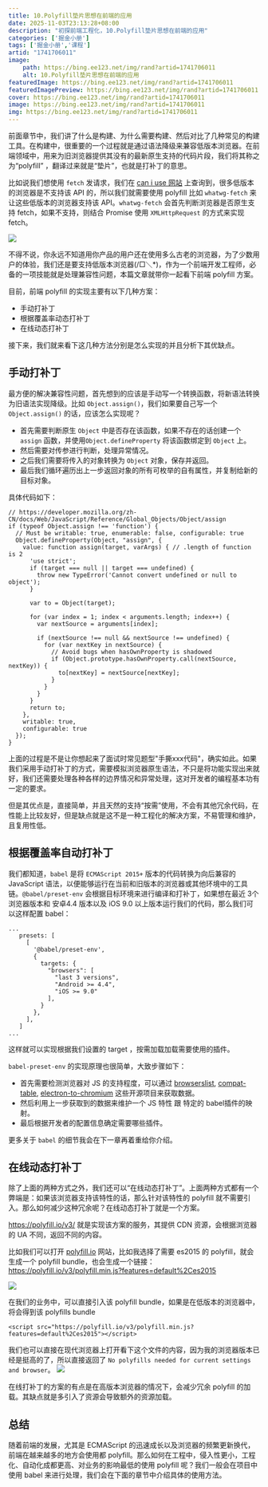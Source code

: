```yaml
---
title: 10.Polyfill垫片思想在前端的应用
date: 2025-11-03T23:13:28+08:00
description: "初探前端工程化，10.Polyfill垫片思想在前端的应用"
categories: ['掘金小册']
tags: ['掘金小册','课程']
artid: "1741706011"
image:
    path: https://bing.ee123.net/img/rand?artid=1741706011
    alt: 10.Polyfill垫片思想在前端的应用
featuredImage: https://bing.ee123.net/img/rand?artid=1741706011
featuredImagePreview: https://bing.ee123.net/img/rand?artid=1741706011
cover: https://bing.ee123.net/img/rand?artid=1741706011
image: https://bing.ee123.net/img/rand?artid=1741706011
img: https://bing.ee123.net/img/rand?artid=1741706011
---
```


前面章节中，我们讲了什么是构建、为什么需要构建、然后对比了几种常见的构建工具。在构建中，很重要的一个过程就是通过语法降级来兼容低版本浏览器。在前端领域中，用来为旧浏览器提供其没有的最新原生支持的代码片段，我们将其称之为“polyfill” ，翻译过来就是“垫片”，也就是打补丁的意思。

比如说我们想使用 `fetch` 发请求，我们在 [can i use 网站](https://caniuse.com/?search=promise) 上查询到，很多低版本的浏览器是不支持该 API 的，所以我们就需要使用 polyfill 比如 `whatwg-fetch` 来让这些低版本的浏览器支持该 API。`whatwg-fetch` 会首先判断浏览器是否原生支持 fetch，如果不支持，则结合 Promise 使用 `XMLHttpRequest` 的方式来实现 fetch。

![](https://p3-juejin.byteimg.com/tos-cn-i-k3u1fbpfcp/4bfe8e132d354386826291850da3692a~tplv-k3u1fbpfcp-zoom-1.image)

不得不说，你永远不知道用你产品的用户还在使用多么古老的浏览器，为了少数用户的体验，我们还是要支持低版本浏览器(/□＼*)，作为一个前端开发工程师，必备的一项技能就是处理兼容性问题，本篇文章就带你一起看下前端 polyfill 方案。

目前，前端 polyfill 的实现主要有以下几种方案：
- 手动打补丁
- 根据覆盖率动态打补丁
- 在线动态打补丁

接下来，我们就来看下这几种方法分别是怎么实现的并且分析下其优缺点。

## 手动打补丁
最方便的解决兼容性问题，首先想到的应该是手动写一个转换函数，将新语法转换为旧语法实现降级。比如 `Object.assign()`，我们如果要自己写一个 `Object.assign()` 的话，应该怎么实现呢？
- 首先需要判断原生 `Object` 中是否存在该函数，如果不存在的话创建一个 `assign` 函数，并使用`Object.defineProperty` 将该函数绑定到 `Object` 上。
- 然后需要对传参进行判断，处理异常情况。
- 之后我们需要将传入的对象转换为 `Object` 对象，保存并返回。
- 最后我们循环遍历出上一步返回对象的所有可枚举的自有属性，并复制给新的目标对象。

具体代码如下：
```
// https://developer.mozilla.org/zh-CN/docs/Web/JavaScript/Reference/Global_Objects/Object/assign
if (typeof Object.assign !== 'function') {
  // Must be writable: true, enumerable: false, configurable: true
  Object.defineProperty(Object, "assign", {
    value: function assign(target, varArgs) { // .length of function is 2
      'use strict';
      if (target === null || target === undefined) {
        throw new TypeError('Cannot convert undefined or null to object');
      }

      var to = Object(target);

      for (var index = 1; index < arguments.length; index++) {
        var nextSource = arguments[index];

        if (nextSource !== null && nextSource !== undefined) {
          for (var nextKey in nextSource) {
            // Avoid bugs when hasOwnProperty is shadowed
            if (Object.prototype.hasOwnProperty.call(nextSource, nextKey)) {
              to[nextKey] = nextSource[nextKey];
            }
          }
        }
      }
      return to;
    },
    writable: true,
    configurable: true
  });
}
```

上面的过程是不是让你想起来了面试时常见题型"手撕xxx代码"，确实如此。如果我们采用手动打补丁的方式，需要模拟浏览器原生语法，不只是将功能实现出来就好，我们还需要处理各种各样的边界情况和异常处理，这对开发者的编程基本功有一定的要求。

但是其优点是，直接简单，并且天然的支持“按需”使用，不会有其他冗余代码，在性能上比较友好，但是缺点就是这不是一种工程化的解决方案，不易管理和维护，且复用性低。

## 根据覆盖率自动打补丁
我们都知道，`babel` 是将 `ECMAScript 2015+` 版本的代码转换为向后兼容的 JavaScript 语法，以便能够运行在当前和旧版本的浏览器或其他环境中的工具链。`@babel/preset-env` 会根据目标环境来进行编译和打补丁，如果想在最近 3个 浏览器版本和 安卓4.4 版本以及 iOS 9.0 以上版本运行我们的代码，那么我们可以这样配置 babel：

```
...
   presets: [
     [
       '@babel/preset-env',
       {
         targets: {
           "browsers": [
             "last 3 versions",
             "Android >= 4.4",
             "iOS >= 9.0"
           ],
         }
       },
     ],
   ]
...
```

这样就可以实现根据我们设置的 target ，按需加载加载需要使用的插件。

`babel-preset-env` 的实现原理也很简单，大致步骤如下：
- 首先需要检测浏览器对 JS 的支持程度，可以通过 [browserslist](https://github.com/browserslist/browserslist), [compat-table](https://github.com/kangax/compat-table), [electron-to-chromium](https://github.com/Kilian/electron-to-chromium) 这些开源项目来获取数据。
- 然后利用上一步获取到的数据来维护一个 JS 特性 跟 特定的 babel插件的映射。
- 最后根据开发者的配置信息确定需要哪些插件。

更多关于 `babel` 的细节我会在下一章再着重给你介绍。

## 在线动态打补丁
除了上面的两种方式之外，我们还可以“在线动态打补丁”。上面两种方式都有一个弊端是：如果该浏览器支持该特性的话，那么针对该特性的 polyfill 就不需要引入。那么如何减少这种冗余呢？在线动态打补丁就是一个方案。

<https://polyfill.io/v3/> 就是实现该方案的服务，其提供 CDN 资源，会根据浏览器的 UA 不同，返回不同的内容。

比如我们可以打开 [polyfill.io](https://polyfill.io/v3/url-builder/) 网站，比如我选择了需要 es2015 的 polyfill，就会生成一个 polyfill bundle，也会生成一个链接：<https://polyfill.io/v3/polyfill.min.js?features=default%2Ces2015>

![](https://p3-juejin.byteimg.com/tos-cn-i-k3u1fbpfcp/f3121b1fc5de4f11bd0270103a06de22~tplv-k3u1fbpfcp-zoom-1.image)

在我们的业务中，可以直接引入该 polyfill bundle，如果是在低版本的浏览器中，将会得到该 polyfills bundle

```
<script src="https://polyfill.io/v3/polyfill.min.js?features=default%2Ces2015"></script>
```

我们也可以直接在现代浏览器上打开看下这个文件的内容，因为我的浏览器版本已经是挺高的了，所以直接返回了 `No polyfills needed for current settings and browser`。
![](https://p3-juejin.byteimg.com/tos-cn-i-k3u1fbpfcp/db09617a75d34b06ab8fa628a0dfbb48~tplv-k3u1fbpfcp-zoom-1.image)

在线打补丁的方案的有点是在高版本浏览器的情况下，会减少冗余 polyfill 的加载。其缺点就是多引入了资源会导致额外的资源加载。

## 总结
随着前端的发展，尤其是 ECMAScript 的迅速成长以及浏览器的频繁更新换代，前端在越来越多的地方会使用都 polyfill。那么如何在工程中，侵入性更小，工程化、自动化成都更高、对业务的影响最低的使用 polyfill 呢？我们一般会在项目中使用 babel 来进行处理，我们会在下面的章节中介绍具体的使用方法。